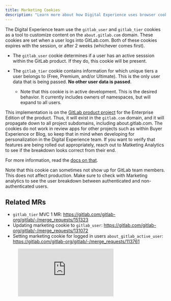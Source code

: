 ```yaml
---
title: Marketing Cookies
description: "Learn more about how Digital Experience uses browser cookies."
---
```


The Digital Experience team use the `gitlab_user` and `gitlab_tier` cookies as a tool to customize content on the `about.gitlab.com` domain. These cookies are set when a user logs into GitLab.com. Both of these cookies expires with the session, or after 2 weeks (whichever comes first).

* The `gitlab_user` cookie determines if a user has an active sesssion within the GitLab product. If they do, this cookie will be present.

* The `gitlab_tier` cookie contains information for which unique tiers a user belongs to (Free, Premium, and/or Ultimate). This is the only user data that is being passed. **No other user data is passed**.  
  * Note that this cookie is in active development. This is the desired behavior. It currently includes owners of namespaces, but will expand to all users.

This implementation is on the [GitLab product project](https://gitlab.com/gitlab-org/gitlab) for the Enterprise Edition of the product. Thus, it will exist in the `gitlab.com` domain, and it will propagate down to all project subdomains, including about.gitlab.com. The cookies do not work in review apps for other projects such as within Buyer Experience or Blog, so keep that in mind when developing for personalization in the Digital Experience team. If you want to verify that features are being rolled out appropriately, reach out to Matketing Analytics to see if the breakdown looks correct from their end.  

For more information, read the [docs on that](https://docs.gitlab.com/ee/user/profile/#cookies-used-for-sign-in).

Note that this cookie can sometimes not show up for GitLab team members. This does not affect production. Make sure to check with Marketing analytics to see the user breakdown between authenticated and non-authenticated users.

## Related MRs

* `gitlab_tier` MVC 1 MR: <https://gitlab.com/gitlab-org/gitlab/-/merge_requests/151323>
* Updating marketing cookie to `gitlab_user`: <https://gitlab.com/gitlab-org/gitlab/-/merge_requests/131072>
* Setting marketing cookie for logged in users `about_gitlab_active_user`: <https://gitlab.com/gitlab-org/gitlab/-/merge_requests/113761>

 <figure class="video_container">
   <iframe src="https://www.youtube.com/embed/Nm8wWtoBCTc" frameborder="0" allowfullscreen="true"> </iframe>
 </figure>
